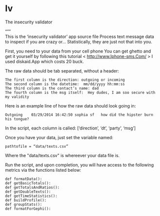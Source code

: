 Iv
==

The insecurity validator

“””  
This is the ‘insecurity validator’ app source file
Process text message data to inspect if you are crazy or...
Statistically, they are just not that into you.

First, you need to your data from your cell phone
You can get ghetto and get it yourself by following this tutorial < http://www.Iphone-sms.Com/ >
I used diskaid.App which costs 20 buck.

The raw data should be tab separated, without a header:

    The first column is the direction: outgoing or incoming
    The second column is the datetime:  mm/dd/yyyy hh:mm:ss
    The third column is the contact’s name: dad
    The fourth column is the msg itself:  Hey dudes, I am soo secure with my validity

Here is an example line of how the raw data should look going in:
	
	Outgoing    03/29/2014 16:42:50 sophia sf   how did the hipster burn his tongue?

In the script, each column is called:  [‘direction’, ‘dt’, ‘party’, ‘msg’]



Once you have your data, just set the variable named:

	pathtofile = “data/texts.csv”

Where the "data/texts.csv" is whereever your data file is.



Run the script, and upon completion, you will have access to the following metrics via the functions listed below:



	def formatData():
	def getBasicTotals():
	def getTotalsAndRatios():
	def getDoubleTexts():
	def getTimeStatistics():
	def buildProfile():
	def groupStats():
	def formatForGephi():
